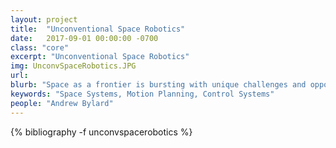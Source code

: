 ```yaml
---
layout: project
title:  "Unconventional Space Robotics"
date:   2017-09-01 00:00:00 -0700
class: "core"
excerpt: "Unconventional Space Robotics"
img: UnconvSpaceRobotics.JPG
url: 
blurb: "Space as a frontier is bursting with unique challenges and opportunities, for mankind and especially for roboticists. Novel technologies are required to engage the harsh realities of space and further space science, exploration, and development. Among other projects, the lab focuses on: (1) small assistive free-flying robots, such as the Astrobee robots soon to be operational on the International Space Station, (2) space robot manipulator systems, for on-orbit tasks such as satellite servicing and debris removal, (3) hopping rovers (e.g. Hedgehog) for efficient mobility on small Solar System bodies with extremely low gravity, such as asteroids and comets, (4) gecko-inspired adhesive grippers, a novel space-qualified technology for grasping surfaces, enabling robust capture and manipulation even of large, tumbling objects, (5) multi-agent, modular robots for collaborative, multi-modal mobility (e.g., flying, swimming, rolling) on bodies such as Titan having an atmosphere."
keywords: "Space Systems, Motion Planning, Control Systems"
people: "Andrew Bylard"
---
```


<div class="project_bib">
{% bibliography -f unconvspacerobotics %}
</div>
